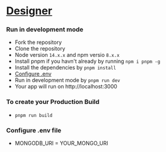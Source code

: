 
#                                       [Designer](https://d3signer.vercel.app/)


### Run in development mode
* Fork the repository
* Clone the repository
* Node version `14.x.x` and npm versio `8.x.x`
* Install pnpm if you havn't already by running `npm i pnpm -g`
* Install the dependencies by `pnpm install`
* [Configure .env](https://github.com/GreaZeY/d3signer#Configure-.env-file) 
* Run in development mode by `pnpm run dev`
* Your app will run on http://localhost:3000

### To create your Production Build
*  `pnpm run build`

### Configure .env file 
- MONGODB_URI = YOUR_MONGO_URI









